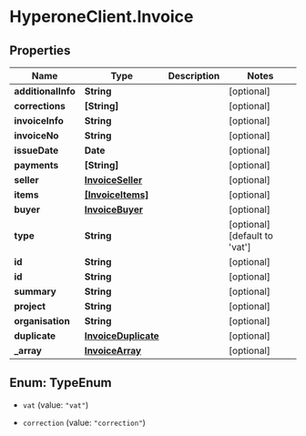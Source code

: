 # HyperoneClient.Invoice

## Properties

Name | Type | Description | Notes
------------ | ------------- | ------------- | -------------
**additionalInfo** | **String** |  | [optional] 
**corrections** | **[String]** |  | [optional] 
**invoiceInfo** | **String** |  | [optional] 
**invoiceNo** | **String** |  | [optional] 
**issueDate** | **Date** |  | [optional] 
**payments** | **[String]** |  | [optional] 
**seller** | [**InvoiceSeller**](InvoiceSeller.md) |  | [optional] 
**items** | [**[InvoiceItems]**](InvoiceItems.md) |  | [optional] 
**buyer** | [**InvoiceBuyer**](InvoiceBuyer.md) |  | [optional] 
**type** | **String** |  | [optional] [default to &#39;vat&#39;]
**id** | **String** |  | [optional] 
**id** | **String** |  | [optional] 
**summary** | **String** |  | [optional] 
**project** | **String** |  | [optional] 
**organisation** | **String** |  | [optional] 
**duplicate** | [**InvoiceDuplicate**](InvoiceDuplicate.md) |  | [optional] 
**_array** | [**InvoiceArray**](InvoiceArray.md) |  | [optional] 



## Enum: TypeEnum


* `vat` (value: `"vat"`)

* `correction` (value: `"correction"`)




